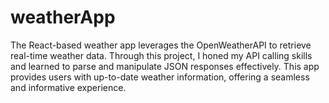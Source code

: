 # weatherApp
The React-based weather app leverages the OpenWeatherAPI to retrieve real-time weather data. Through this project, I honed my API calling skills and learned to parse and manipulate JSON responses effectively. This app provides users with up-to-date weather information, offering a seamless and informative experience.

